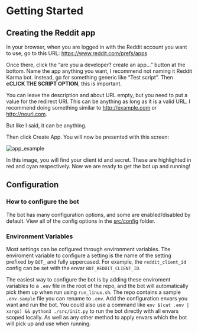 # Getting Started

## Creating the Reddit app

In your browser, when you are logged in with the Reddit account you want to use, go to this URL: https://www.reddit.com/prefs/apps

Once there, click the “are you a developer? create an app...” button at the bottom. Name the app anything you want, I recommend not naming it Reddit Karma bot. Instead, go for something generic like “Test script”. Then **cCLICK THE SCRIPT OPTION**, this is important.

You can leave the description and about URL empty, but you need to put a value for the redirect URI. This can be anything as long as it is a valid URL. I recommend doing something similar to http://example.com or http://nourl.com. 

But like I said, it can be anything.

Then click Create App.
You will now be presented with this screen:

![app_example](https://user-images.githubusercontent.com/29954899/103455850-f8810880-4cf0-11eb-9002-64c2f1e5a44e.png)

In this image, you will find your client id and secret. These are highlighted in red and cyan respectively. Now we are ready to get the bot up and running!

## Configuration

### How to configure the bot

The bot has many configuration options, and some are enabled/disabled by default. View all of the config options in the [src/config](/src/config) folder.

### Environment Variables

Most settings can be cofigured through environment variables. The enviroment variable to configure a setting is the name of the setting prefixed by `BOT_` and fully uppercased. For example, the `reddit_client_id` config can be set with the envar `BOT_REDDIT_CLIENT_ID`.

The easiest way to configure the bot is by adding these enviroment variables to a `.env` file in the root of the repo, and the bot will automatically pick them up when run using `run_linux.sh`. The repo contains a sample `.env.sample` file you can rename to `.env`. Add the configuration envars you want and run the bot. You could also use a command like `env $(cat .env | xargs) && python3 ./src/init.py` to run the bot directly with all envars scoped locally. As well as any other method to apply envars which the bot will pick up and use when running.
